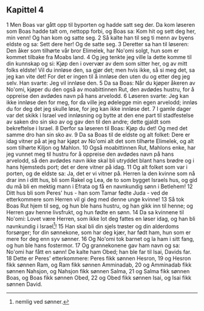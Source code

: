 ## Kapittel 4

1 Men Boas var gått opp til byporten og hadde satt seg der. Da kom løseren som Boas hadde talt om, nettopp forbi, og Boas sa: Kom hit og sett deg her, min venn! Og han kom og satte seg.
2 Så kalte han til seg ti menn av byens eldste og sa: Sett dere her! Og de satte seg.
3 Deretter sa han til løseren: Den åker som tilhørte vår bror Elimelek, har No'omi solgt, hun som er kommet tilbake fra Moabs land.
4 Og jeg tenkte jeg ville la dette komme til din kunnskap og si: Kjøp den i overvær av dem som sitter her, og av mitt folks eldste! Vil du innløse den, sa gjør det; men hvis ikke, så si meg det, sa jeg kan vite det! For det er ingen til å innløse den uten du og etter deg jeg selv. Han svarte: Jeg vil innløse den.
5 Da sa Boas: Når du kjøper åkeren av No'omi, kjøper du den også av moabittinnen Rut, den avdødes hustru, for å oppreise den avdødes navn på hans arvelodd.
6 Løseren svarte: Jeg kan ikke innløse den for meg, for da ville jeg ødelegge min egen arvelodd; innløs du for deg det jeg skulle løse, for jeg kan ikke innløse det.
7 I gamle dager var det skikk i Israel ved innløsning og bytte at den ene part til stadfestelse av saken dro sin sko av og gav den til den andre; dette gjaldt som bekreftelse i Israel.
8 Derfor sa løseren til Boas: Kjøp du det! Og med det samme dro han sin sko av.
9 Da sa Boas til de eldste og alt folket: Dere er idag vitner på at jeg har kjøpt av No'omi alt det som tilhørte Elimelek, og alt som tilhørte Kiljon og Mahlon.
10 Også moabittinnen Rut, Mahlons enke, har jeg vunnet meg til hustru for å oppreise den avdødes navn på hans arvelodd, så den avdødes navn ikke skal bli utryddet blant hans brødre og i hans hjemsteds port; det er dere vitner på idag.
11 Og alt folket som var i porten, og de eldste sa: Ja, det er vi vitner på. Herren la den kvinne som nå drar inn i ditt hus, bli som Rakel og Lea, de to som bygget Israels hus, og gid du må bli en mektig mann i Efrata og få en navnkundig sønn i Betlehem!
12 Ditt hus bli som Peres' hus - han som Tamar fødte Juda - ved de etterkommere som Herren vil gi deg med denne unge kvinne!
13 Så tok Boas Rut hjem til seg, og hun ble hans hustru, og han gikk inn til henne; og Herren gav henne livsfrukt, og hun fødte en sønn.
14 Da sa kvinnene til No'omi: Lovet være Herren, som ikke lot deg fattes en løser idag, og han bli navnkundig i Israel[^1]!
15 Han skal bli din sjels trøster og din alderdoms forsørger; for din sønnekone, som har deg kjær, har født ham, hun som er mere for deg enn syv sønner.
16 Og No'omi tok barnet og la ham i sitt fang, og hun ble hans fostermor.
17 Og grannekonene gav ham navn og sa: No'omi har fått en sønn! De kalte ham Obed; han ble far til Isai, Davids far.
18 Dette er Peres' etterkommere: Peres fikk sønnen Hesron,
19 og Hesron fikk sønnen Ram, og Ram fikk sønnen Amminadab,
20 og Amminadab fikk sønnen Nahsjon, og Nahsjon fikk sønnen Salma,
21 og Salma fikk sønnen Boas, og Boas fikk sønnen Obed,
22 og Obed fikk sønnen Isai, og Isai fikk sønnen David.

[^1]:  nemlig ved sønner.
